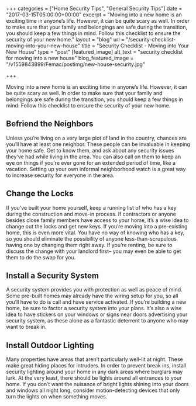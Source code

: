 +++
categories = ["Home Security Tips", "General Security Tips"]
date = "2017-03-15T05:00:00+00:00"
excerpt = "Moving into a new home is an exciting time in anyone’s life. However, it can be quite scary as well. In order to make sure that your family and belongings are safe during the transition, you should keep a few things in mind. Follow this checklist to ensure the security of your new home."
layout = "blog"
url = "/security-checklist-moving-into-your-new-house"
title = "Security Checklist - Moving into Your New House"
type = "post"
[featured_image]
alt_text = "security checklist for moving into a new house"
blog_featured_image = "/v1559843899/Femac/postimg/new-house-security.jpg"

+++

 Moving into a new home is an exciting time in anyone’s life. However, it can be quite scary as well. In order to make sure that your family and belongings are safe during the transition, you should keep a few things in mind. Follow this checklist to ensure the security of your new home.

## Befriend the Neighbors

Unless you’re living on a very large plot of land in the country, chances are you’ll have at least one neighbor. These people can be invaluable in keeping your home safe. Get to know them, and ask about any security issues they’ve had while living in the area. You can also call on them to keep an eye on things if you’re ever gone for an extended period of time, like a vacation. Setting up your own informal neighborhood watch is a great way to increase security for everyone in the area.

## Change the Locks

If you’ve built your home yourself, keep a running list of who has a key during the construction and move-in process. If contractors or anyone besides close family members have access to your home, it’s a wise idea to change out the locks and get new keys. If you’re moving into a pre-existing home, this is even more vital. You have no way of knowing who has a key, so you should eliminate the possibility of anyone less-than-scrupulous having one by changing them right away. If you’re renting, be sure to discuss the change with your landlord first– you may even be able to get them to do the swap for you.

## Install a Security System

A security system provides you with protection as well as peace of mind. Some pre-built homes may already have the wiring setup for you, so all you’ll have to do is call and have service activated. If you’re building a new home, be sure to factor a security system into your plans. It’s also a wise idea to have stickers on your windows or signs near doors advertising your security system, as these alone as a fantastic deterrent to anyone who may want to break in.

## Install Outdoor Lighting

Many properties have areas that aren’t particularly well-lit at night. These make great hiding places for intruders. In order to prevent break ins, install security lighting around your home in any dark areas where burglars may lurk. At the very least, there should be lights around all entrances to your home. If you don’t want the nuisance of bright lights shining into your doors and windows all night long, consider motion-detecting devices that only turn the lights on when something moves.